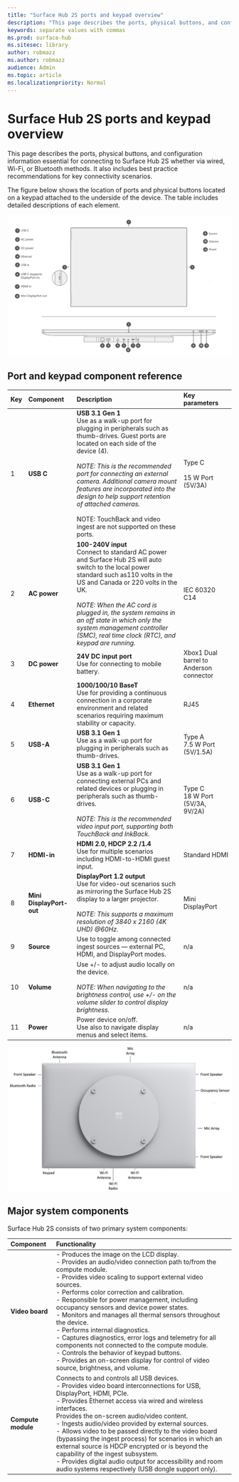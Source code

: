 ```yaml
---
title: "Surface Hub 2S ports and keypad overview"
description: "This page describes the ports, physical buttons, and configuration information essential for connecting to Surface Hub 2S."
keywords: separate values with commas
ms.prod: surface-hub
ms.sitesec: library
author: robmazz
ms.author: robmazz
audience: Admin
ms.topic: article
ms.localizationpriority: Normal
---
```


# Surface Hub 2S ports and keypad overview

This page describes the ports, physical buttons, and configuration information essential for connecting to Surface Hub 2S whether via wired, Wi-Fi, or Bluetooth methods. It also includes best practice recommendations for key connectivity scenarios.

The figure below shows the location of ports and physical buttons located on a keypad attached to the underside of the device. The table includes detailed descriptions of each element.

 ![Front facing and underside view of I/O connections and physical buttons](images/hub2s-schematic.png)

## Port and keypad component reference

|**Key**|**Component**|**Description**|**Key parameters**|
|:--- |:--------- |:----------- |:-------------- |
| 1 | **USB C** | **USB 3.1 Gen 1** <br> Use as a walk-up port for plugging in peripherals such as thumb-drives. Guest ports are located on each side of the device (4).<br> <br> *NOTE: This is the recommended port for connecting an external camera. Additional camera mount features are incorporated into the design to help support retention of attached cameras.*<br> <br> NOTE: TouchBack and video ingest are not supported on these ports. | Type C <br> <br> 15 W Port (5V/3A)       |
| 2 | **AC power** | **100-240V input** <br> Connect to standard AC power and Surface Hub 2S will auto switch to the local power standard such as110 volts in the US and Canada or 220 volts in the UK. <br> <br> *NOTE: When the AC cord is plugged in, the system remains in an off state in which only the system management controller (SMC), real time clock (RTC), and keypad are running.* | IEC 60320 C14 |
| 3 | **DC power** | **24V DC input port** <br> Use for connecting to mobile battery. | Xbox1 Dual barrel to Anderson connector |
| 4 | **Ethernet** | **1000/100/10 BaseT** <br> Use for providing a continuous connection in a corporate environment and related scenarios requiring maximum stability or capacity. | RJ45 |
| 5 | **USB-A** | **USB 3.1 Gen 1** <br> Use as a walk-up port for plugging in peripherals such as thumb-drives. | Type A<br>7.5 W Port (5V/1.5A) |
| 6 | **USB-C** | **USB 3.1 Gen 1** <br> Use as a walk-up port for connecting external PCs and related devices or plugging in peripherals such as thumb-drives.<br> <br> *NOTE: This is the recommended video input port, supporting both TouchBack and InkBack.* | Type C <br> 18 W Port (5V/3A, 9V/2A) |
| 7 | **HDMI-in** | **HDMI 2.0, HDCP 2.2 /1.4** <br> Use for multiple scenarios including HDMI-to-HDMI guest input. | Standard HDMI |
| 8 | **Mini DisplayPort-out** | **DisplayPort 1.2 output** <br> Use for video-out scenarios such as mirroring the Surface Hub 2S display to a larger projector.<br> <br> *NOTE: This supports a maximum resolution of 3840 x 2160 (4K UHD) @60Hz.* | Mini DisplayPort |
| 9 | **Source**  | Use to toggle among connected ingest sources — external PC, HDMI, and DisplayPort modes. | n/a |
| 10 | **Volume** | Use +/- to adjust audio locally on the device. <br> <br> *NOTE: When navigating to the brightness control, use +/- on the volume slider to control display brightness.* | n/a |
| 11 | **Power** | Power device on/off. <br> Use also to navigate display menus and select items. | n/a |

 ![Rear facing view of wireless, audio, & related components](images/hub2s-rear.png)

## Major system components

Surface Hub 2S consists of two primary system components:

|**Component**|**Functionality**|
|:--------- |:----------------- |
|**Video board**| - Produces the image on the LCD display. <br> - Provides an audio/video connection path to/from the compute module. <br> - Provides video scaling to support external video sources. <br> - Performs color correction and calibration. <br> - Responsible for power management, including occupancy sensors and device power states. <br> - Monitors and manages all thermal sensors throughout the device. <br> - Performs internal diagnostics. <br> - Captures diagnostics, error logs and telemetry for all components not connected to the compute module. <br> - Controls the behavior of keypad buttons. <br> - Provides an on-screen display for control of video source, brightness, and volume. |
|**Compute module**| Connects to and controls all USB devices. <br> - Provides video board interconnections for USB, DisplayPort, HDMI, PCIe. <br> - Provides Ethernet access via wired and wireless interfaces. <br> Provides the on-screen audio/video content. <br> - Ingests audio/video provided by external sources. <br> - Allows video to be passed directly to the video board (bypassing the ingest process) for scenarios in which an external source is HDCP encrypted or is beyond the capability of the ingest subsystem. <br> - Provides digital audio output for accessibility and room audio systems respectively (USB dongle support only). |

